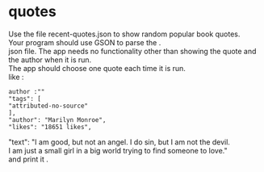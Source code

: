 # quotes
Use the file recent-quotes.json to show random popular book quotes.<br />
Your program should use GSON to parse the .<br />
json file. The app needs no functionality other than showing the quote and the author when it is run.<br /> 
The app should choose one quote each time it is run.<br />
like :<br />
```
author :""
"tags": [
"attributed-no-source"
],
"author": "Marilyn Monroe",
"likes": "18651 likes",
```
"text": "I am good, but not an angel. I do sin, but I am not the devil.<br />
I am just a small girl in a big world trying to find someone to love."<br />
and print it .<br />




